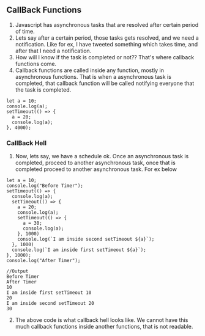 ## CallBack Functions
1. Javascript has asynchronous tasks that are resolved after certain period of time.
2. Lets say after a certain period, those tasks gets resolved, and we need a notification. Like for ex, I have tweeted something which takes time, and after that I need a notification.
3. How will I know if the task is completed or not?? That's where callback functions come.
4. Callback functions are called inside any function, mostly in asynchronous functions. That is when a asynchronous task is completed, that callback function will be called notifying everyone that the task is completed.
```
let a = 10;
console.log(a);
setTimeout(() => {
  a = 20;
  console.log(a);
}, 4000);
```

### CallBack Hell
1. Now, lets say, we have a schedule ok. Once an asynchronous task is completed, proceed to another asynchronous task, once that is completed proceed to another asynchronous task. For ex below
```
let a = 10;
console.log("Before Timer");
setTimeout(() => {
  console.log(a);
  setTimeout(() => {
    a = 20;
    console.log(a);
    setTimeout(() => {
      a = 30;
      console.log(a);
    }, 1000)
    console.log(`I am inside second setTimeout ${a}`);
  }, 1000)
  console.log(`I am inside first setTimeout ${a}`);
}, 1000);
console.log("After Timer");

//Output
Before Timer
After Timer
10
I am inside first setTimeout 10
20
I am inside second setTimeout 20
30
```
2. The above code is what callback hell looks like. We cannot have this much callback functions inside another functions, that is not readable.